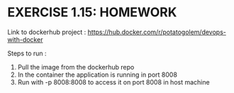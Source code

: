 # EXERCISE 1.15: HOMEWORK

Link to dockerhub project : https://hub.docker.com/r/potatogolem/devops-with-docker

Steps to run :

1. Pull the image from the dockerhub repo
2. In the container the application is running in port 8008
3. Run with -p 8008:8008 to access it on port 8008 in host machine
